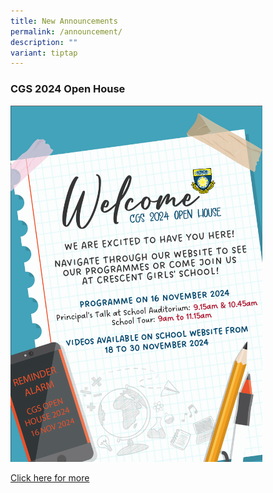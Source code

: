 ```yaml
---
title: New Announcements
permalink: /announcement/
description: ""
variant: tiptap
---
```

<h3>CGS 2024 Open House</h3>
<div class="isomer-image-wrapper">
<img style="width: 80%;" height="auto" width="100%" alt="CGS Open House Welcome message" src="/images/CGS open house/CGS_OpenHouse2024_Website_Message.png">
</div>
<p><a href="/cgs-p6openhouse2024/" rel="noopener nofollow" target="_blank">Click here for more</a>
</p>